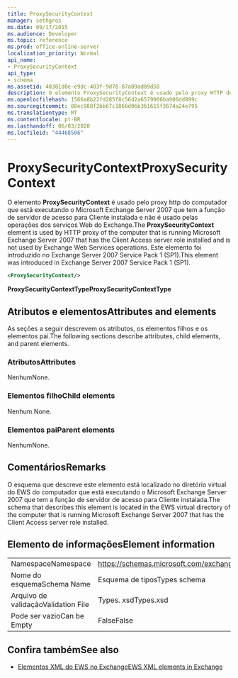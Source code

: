 ```yaml
---
title: ProxySecurityContext
manager: sethgros
ms.date: 09/17/2015
ms.audience: Developer
ms.topic: reference
ms.prod: office-online-server
localization_priority: Normal
api_name:
- ProxySecurityContext
api_type:
- schema
ms.assetid: 40381d8e-e9dc-403f-9d78-87a09ad09d58
description: O elemento ProxySecurityContext é usado pelo proxy HTTP do computador que está executando o Microsoft Exchange Server 2007 que tem a função de servidor de acesso para Cliente instalada e não é usado pelas operações dos serviços Web do Exchange. Este elemento foi introduzido no Exchange Server 2007 Service Pack 1 (SP1).
ms.openlocfilehash: 1566a8b22fd285f8c56d2a6579006ba906dd899c
ms.sourcegitcommit: 88ec988f2bb67c1866d06b361615f3674a24e795
ms.translationtype: MT
ms.contentlocale: pt-BR
ms.lasthandoff: 06/03/2020
ms.locfileid: "44468506"
---
```

# <a name="proxysecuritycontext"></a><span data-ttu-id="62467-104">ProxySecurityContext</span><span class="sxs-lookup"><span data-stu-id="62467-104">ProxySecurityContext</span></span>

<span data-ttu-id="62467-105">O elemento **ProxySecurityContext** é usado pelo proxy http do computador que está executando o Microsoft Exchange Server 2007 que tem a função de servidor de acesso para Cliente instalada e não é usado pelas operações dos serviços Web do Exchange.</span><span class="sxs-lookup"><span data-stu-id="62467-105">The **ProxySecurityContext** element is used by HTTP proxy of the computer that is running Microsoft Exchange Server 2007 that has the Client Access server role installed and is not used by Exchange Web Services operations.</span></span> <span data-ttu-id="62467-106">Este elemento foi introduzido no Exchange Server 2007 Service Pack 1 (SP1).</span><span class="sxs-lookup"><span data-stu-id="62467-106">This element was introduced in Exchange Server 2007 Service Pack 1 (SP1).</span></span> 
  
```xml
<ProxySecurityContext/>
```

 <span data-ttu-id="62467-107">**ProxySecurityContextType**</span><span class="sxs-lookup"><span data-stu-id="62467-107">**ProxySecurityContextType**</span></span>
## <a name="attributes-and-elements"></a><span data-ttu-id="62467-108">Atributos e elementos</span><span class="sxs-lookup"><span data-stu-id="62467-108">Attributes and elements</span></span>

<span data-ttu-id="62467-109">As seções a seguir descrevem os atributos, os elementos filhos e os elementos pai.</span><span class="sxs-lookup"><span data-stu-id="62467-109">The following sections describe attributes, child elements, and parent elements.</span></span>
  
### <a name="attributes"></a><span data-ttu-id="62467-110">Atributos</span><span class="sxs-lookup"><span data-stu-id="62467-110">Attributes</span></span>

<span data-ttu-id="62467-111">Nenhum</span><span class="sxs-lookup"><span data-stu-id="62467-111">None.</span></span>
  
### <a name="child-elements"></a><span data-ttu-id="62467-112">Elementos filho</span><span class="sxs-lookup"><span data-stu-id="62467-112">Child elements</span></span>

<span data-ttu-id="62467-113">Nenhum.</span><span class="sxs-lookup"><span data-stu-id="62467-113">None.</span></span>
  
### <a name="parent-elements"></a><span data-ttu-id="62467-114">Elementos pai</span><span class="sxs-lookup"><span data-stu-id="62467-114">Parent elements</span></span>

<span data-ttu-id="62467-115">Nenhum</span><span class="sxs-lookup"><span data-stu-id="62467-115">None.</span></span>
  
## <a name="remarks"></a><span data-ttu-id="62467-116">Comentários</span><span class="sxs-lookup"><span data-stu-id="62467-116">Remarks</span></span>

<span data-ttu-id="62467-117">O esquema que descreve este elemento está localizado no diretório virtual do EWS do computador que está executando o Microsoft Exchange Server 2007 que tem a função de servidor de acesso para Cliente instalada.</span><span class="sxs-lookup"><span data-stu-id="62467-117">The schema that describes this element is located in the EWS virtual directory of the computer that is running Microsoft Exchange Server 2007 that has the Client Access server role installed.</span></span>
  
## <a name="element-information"></a><span data-ttu-id="62467-118">Elemento de informações</span><span class="sxs-lookup"><span data-stu-id="62467-118">Element information</span></span>

|||
|:-----|:-----|
|<span data-ttu-id="62467-119">Namespace</span><span class="sxs-lookup"><span data-stu-id="62467-119">Namespace</span></span>  <br/> |https://schemas.microsoft.com/exchange/services/2006/types  <br/> |
|<span data-ttu-id="62467-120">Nome do esquema</span><span class="sxs-lookup"><span data-stu-id="62467-120">Schema Name</span></span>  <br/> |<span data-ttu-id="62467-121">Esquema de tipos</span><span class="sxs-lookup"><span data-stu-id="62467-121">Types schema</span></span>  <br/> |
|<span data-ttu-id="62467-122">Arquivo de validação</span><span class="sxs-lookup"><span data-stu-id="62467-122">Validation File</span></span>  <br/> |<span data-ttu-id="62467-123">Types. xsd</span><span class="sxs-lookup"><span data-stu-id="62467-123">Types.xsd</span></span>  <br/> |
|<span data-ttu-id="62467-124">Pode ser vazio</span><span class="sxs-lookup"><span data-stu-id="62467-124">Can be Empty</span></span>  <br/> |<span data-ttu-id="62467-125">False</span><span class="sxs-lookup"><span data-stu-id="62467-125">False</span></span>  <br/> |
   
## <a name="see-also"></a><span data-ttu-id="62467-126">Confira também</span><span class="sxs-lookup"><span data-stu-id="62467-126">See also</span></span>



- [<span data-ttu-id="62467-127">Elementos XML do EWS no Exchange</span><span class="sxs-lookup"><span data-stu-id="62467-127">EWS XML elements in Exchange</span></span>](ews-xml-elements-in-exchange.md)

